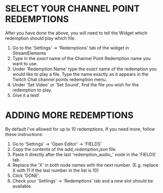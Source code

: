 # SELECT YOUR CHANNEL POINT REDEMPTIONS
After you have done the above, you will need to tell the Widget which redemption should play which file.

1. Go to the 'Settings' -> 'Redemptions' tab of the widget in StreamElements
2. Type in the *exact* name of the Channel Point Redemption name you want to use.
3. Under 'Redemption Name' type the *exact* name of the redemption you would like to play a file. Type the name exactly as it appears in the Twitch Chat channel points redemption menu.
4. Under 'Set Video' or 'Set Sound', find the file you wish for the redemption to play.
5. Give it a test!

# ADDING MORE REDEMPTIONS
By default I've allowed for up to 10 redemptions. If you need more, follow these instructions:

1. Go to 'Settings' -> 'Open Editor' -> 'FIELDS'
2. Copy the contents of the *add_redemption.json* file.
3. Paste it directly after the last 'redemption_audio_' node in the 'FIELDS' tab.
4. Replace the 'X' in *both* node names with the next number. (E.g. replace X with 11 if the last number in the list is 10)
5. Click 'DONE'.
6. Check your 'Settings' -> 'Redemptions' tab and a new slot should be available.
